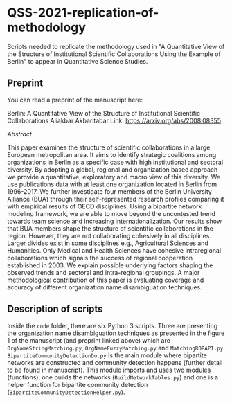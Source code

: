# QSS-2021-replication-of-methodology
Scripts needed to replicate the methodology used in "A Quantitative View of the Structure of Institutional Scientific Collaborations Using the Example of Berlin" to appear in Quantitative Science Studies.

## Preprint
You can read a preprint of the manuscript here:

Berlin: A Quantitative View of the Structure of Institutional Scientific Collaborations
Aliakbar Akbaritabar
Link: https://arxiv.org/abs/2008.08355

*Abstract*

This paper examines the structure of scientific collaborations in a large European metropolitan area. It aims to identify strategic coalitions among organizations in Berlin as a specific case with high institutional and sectoral diversity. By adopting a global, regional and organization based approach we provide a quantitative, exploratory and macro view of this diversity. We use publications data with at least one organization located in Berlin from 1996-2017. We further investigate four members of the Berlin University Alliance (BUA) through their self-represented research profiles comparing it with empirical results of OECD disciplines. Using a bipartite network modeling framework, we are able to move beyond the uncontested trend towards team science and increasing internationalization. Our results show that BUA members shape the structure of scientific collaborations in the region. However, they are not collaborating cohesively in all disciplines. Larger divides exist in some disciplines e.g., Agricultural Sciences and Humanities. Only Medical and Health Sciences have cohesive intraregional collaborations which signals the success of regional cooperation established in 2003. We explain possible underlying factors shaping the observed trends and sectoral and intra-regional groupings. A major methodological contribution of this paper is evaluating coverage and accuracy of different organization name disambiguation techniques.

## Description of scripts
Inside the `code` folder, there are six Python 3 scripts. Three are presenting the organization name disambiguation techniques as presented in the figure 1 of the manuscript (and preprint linked above) which are `OrgNameStringMatching.py`, `OrgNameFuzzyMatching.py` and `MatchingRORAPI.py`. `BipartiteCommunityDetectionDo.py` is the main module where bipartite networks are constructed and community detection happens (further detail to be found in manuscript). This module imports and uses two modules (functions), one builds the networks (`BuildNetworkTables.py`) and one is a helper function for bipartite community detection (`BipartiteCommunityDetectionHelper.py`).
